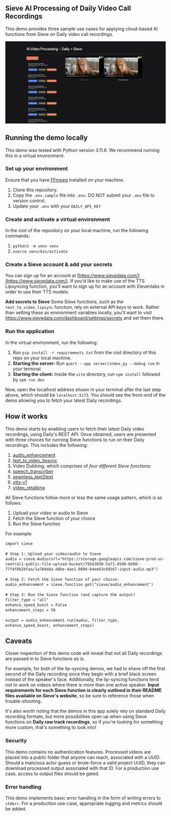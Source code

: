
## Sieve AI Processing of Daily Video Call Recordings

This demo provides three sample use cases for applying cloud-based AI functions from Sieve on Daily video call recordings.

![Screenshot of Sieve and Daily demo app](demo-screenshot.png)

## Running the demo locally

This demo was tested with Python version 3.11.6. We recommend running this in a virtual environment.

### Set up your environment

Ensure that you have [FFmpeg](https://ffmpeg.org/) installed on your machine.

1. Clone this repository.
1. Copy the `.env.sample` file into `.env`. DO NOT submit your `.env` file to version control.
1. Update your `.env` with your `DAILY_API_KEY`

### Create and activate a virtual environment

In the root of the repository on your local machine, run the following commands:

1. `python3 -m venv venv`
1. `source venv/bin/activate`

### Create a Sieve account & add your secrets

You can sign up for an account at [https://www.sievedata.com/](https://www.sievedata.com/). If you'd like to make use of the TTS Lipsyncing function, you'll want to sign up for an account with Elevenlabs in order to use their TTS models. 

**Add secrets to Sieve**
Some Sieve functions, such as the `text_to_video_lipsync` function, rely on external API keys to work. Rather than setting these as environment variables locally, you'll want to visit https://www.sievedata.com/dashboard/settings/secrets and set them there.

### Run the application

In the virtual environment, run the following: 

1. Run `pip install -r requirements.txt` from the root directory of this repo on your local machine.
1. **Starting the server:** Run `quart --app server/index.py --debug run` in your terminal.
1. **Starting the client:** Inside the `vite` directory, run `npm install` followed by `npm run dev`

Now, open the localhost address shown in your terminal after the last step above, which should be `localhost:5173`. You should see the front-end of the demo allowing you to fetch your latest Daily recordings.

## How it works

This demo starts by enabling users to fetch their latest Daily video recordings, using Daily's REST API. Once obtained, users are presented with three choices for running Sieve functions to run on their Daily recordings. This includes the following:

1. [audio_enhancement](https://www.sievedata.com/functions/sieve/audio_enhancement)
1. [text_to_video_lipsync](https://www.sievedata.com/functions/sieve/text_to_video_lipsync)
1. Video Dubbing, which comprises of _four different Sieve functions_:
  1. [speech_transcriber](https://www.sievedata.com/functions/sieve/speech_transcriber)
  1. [seamless_text2text](https://www.sievedata.com/functions/sieve/seamless_text2text)
  1. [xtts-v1](https://www.sievedata.com/functions/sieve/xtts-v1)
  1. [video_retalking](https://www.sievedata.com/functions/sieve/video_retalking)

All Sieve functions follow more or less the same usage pattern, which is as follows:

1. Upload your video or audio to Sieve
1. Fetch the Sieve function of your choice
1. Run the Sieve function

For example:

```
import sieve

# Step 1: Upload your video/audio to Sieve
audio = sieve.Audio(url="https://storage.googleapis.com/sieve-prod-us-central1-public-file-upload-bucket/79543930-5a71-45d9-b690-77f4f0b2bfaa/1a704dda-d8be-4ae1-9894-b4ee63c69567-input-audio.mp3")

# Step 2: Fetch the Sieve function of your choice:
audio_enhancement = sieve.function.get("sieve/audio_enhancement")

# Step 3: Run the Sieve function (and capture the output)
filter_type = "all"
enhance_speed_boost = False
enhancement_steps = 50

output = audio_enhancement.run(audio, filter_type, enhance_speed_boost, enhancement_steps)
```

## Caveats

Closer inspection of this demo code will reveal that not all Daily recordings are passed in to Sieve functions _as is_. 

For example, for both of the lip-syncing demos, we had to shave off the first second of the Daily recording since they begin with a brief black screen instead of the speaker's face. Additionally, the lip-syncing functions tend not to work on videos where there is more than one active speaker. **Input requirements for each Sieve function is clearly outlined in their README files available on Sieve's website**, so be sure to reference those when trouble-shooting.

It's also worth noting that the demos in this app solely rely on standard Daily recording formats, but more possibilities open up when using Sieve functions on **Daily raw track recordings**, so if you're looking for something more custom, that's something to look into!

### Security

This demo contains no authentication features. Processed videos are placed into a public folder that anyone can reach, associated with a UUID. Should a malicious actor  guess or brute-force a valid project UUID, they can download processed output associated with that ID. For a production use case, access to output files should be gated.

### Error handling

This demo implements basic error handling in the form of writing errors to `stderr`. For a production use-case, appropriate logging and metrics should be added.